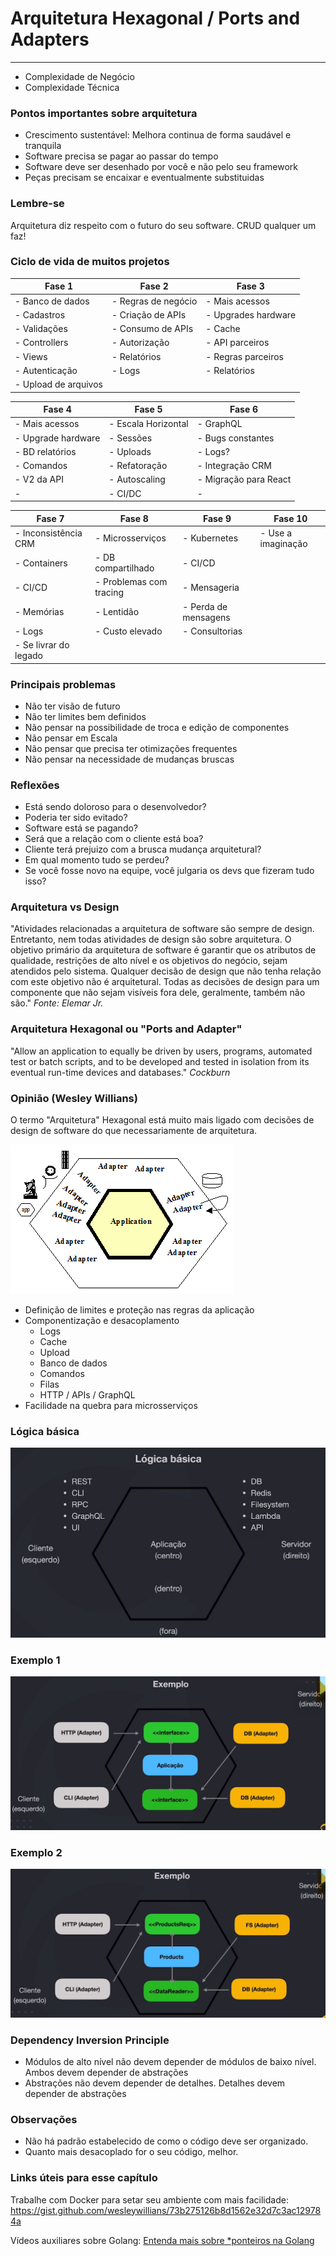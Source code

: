 # Arquitetura Hexagonal / Ports and Adapters
---

- Complexidade de Negócio
- Complexidade Técnica

### Pontos importantes sobre arquitetura
- Crescimento sustentável: Melhora continua de forma saudável e tranquila
- Software precisa se pagar ao passar do tempo
- Software deve ser desenhado por você e não pelo seu framework
- Peças precisam se encaixar e eventualmente substituidas

### Lembre-se
Arquitetura diz respeito com o futuro do seu software.
CRUD qualquer um faz!

### Ciclo de vida de muitos projetos
Fase 1 | Fase 2 | Fase 3 |
---|---|---
- Banco de dados        | - Regras de negócio   | - Mais acessos
- Cadastros             | - Criação de APIs     | - Upgrades hardware
- Validações            | - Consumo de APIs     | - Cache
- Controllers           | - Autorização         | - API parceiros
- Views                 | - Relatórios          | - Regras parceiros
- Autenticação          | - Logs                | - Relatórios
- Upload de arquivos    |                       |

Fase 4 | Fase 5 | Fase 6 |
---|---|---
- Mais acessos          | - Escala Horizontal   | - GraphQL
- Upgrade hardware      | - Sessões             | - Bugs constantes
- BD relatórios         | - Uploads             | - Logs?
- Comandos              | - Refatoração         | - Integração CRM
- V2 da API             | - Autoscaling         | - Migração para React
-                       | - CI/DC               | -

Fase 7 | Fase 8 | Fase 9 | Fase 10
---|---|---| ---
- Inconsistência CRM    | - Microsserviços          | - Kubernetes          | - Use a imaginação
- Containers            | - DB compartilhado        | - CI/CD               |
- CI/CD                 | - Problemas com tracing   | - Mensageria          |
- Memórias              | - Lentidão                | - Perda de mensagens  |
- Logs                  | - Custo elevado           | - Consultorias        |
- Se livrar do legado   |                           |

### Principais problemas
- Não ter visão de futuro
- Não ter limites bem definidos
- Não pensar na possibilidade de troca e edição de componentes
- Não pensar em Escala
- Não pensar que precisa ter otimizações frequentes
- Não pensar na necessidade de mudanças bruscas

### Reflexões
- Está sendo doloroso para o desenvolvedor?
- Poderia ter sido evitado?
- Software está se pagando?
- Será que a relação com o cliente está boa?
- Cliente terá prejuizo com a brusca mudança arquitetural?
- Em qual momento tudo se perdeu?
- Se você fosse novo na equipe, você julgaria os devs que fizeram tudo isso?

### Arquitetura vs Design
"Atividades relacionadas a arquitetura de software são sempre de design. Entretanto, nem todas atividades de design são sobre arquitetura. O objetivo primário da arquitetura de software é garantir que os atributos de qualidade, restrições de alto nível e os objetivos do negócio,  sejam atendidos pelo sistema. Qualquer decisão de design que não tenha relação com este objetivo não é arquitetural. Todas as decisões de design para um componente que não sejam visíveis fora dele, geralmente, também não são."
*Fonte: Elemar Jr.*

### Arquitetura Hexagonal ou "Ports and Adapter"
"Allow an application to equally be driven by users, programs, automated test or batch scripts, and to be developed and tested in isolation from its eventual run-time devices and databases."
*Cockburn*

### Opinião (Wesley Willians)
O termo "Arquitetura" Hexagonal está muito mais ligado com decisões de design de software do que necessariamente de arquitetura.

![Arquitetura Hexagonal ou "Ports and Adapter"](./.github/hexagonal-architecture.gif)

- Definição de limites e proteção nas regras da aplicação
- Componentização e desacoplamento
    - Logs
    - Cache
    - Upload
    - Banco de dados
    - Comandos
    - Filas
    - HTTP / APIs / GraphQL
- Facilidade na quebra para microsserviços

### Lógica básica
![Arquitetura Hexagonal ou "Ports and Adapter"](./.github/logica-basica.png)

### Exemplo 1
![Arquitetura Hexagonal ou "Ports and Adapter"](./.github/exemplo-1.png)

### Exemplo 2
![Arquitetura Hexagonal ou "Ports and Adapter"](./.github/exemplo-2.png)

### Dependency Inversion Principle
- Módulos de alto nível não devem depender de módulos de baixo nível. Ambos devem depender de abstrações
- Abstrações não devem depender de detalhes. Detalhes devem depender de abstrações

### Observações
- Não há padrão estabelecido de como o código deve ser organizado.
- Quanto mais desacoplado for o seu código, melhor.

### Links úteis para esse capítulo
Trabalhe com Docker para setar seu ambiente com mais facilidade:
https://gist.github.com/wesleywillians/73b275126b8d1562e32d7c3ac129784a

Vídeos auxiliares sobre Golang:
[Entenda mais sobre *ponteiros na Golang](https://www.youtube.com/watch?v=-FiBp1OeZF0)